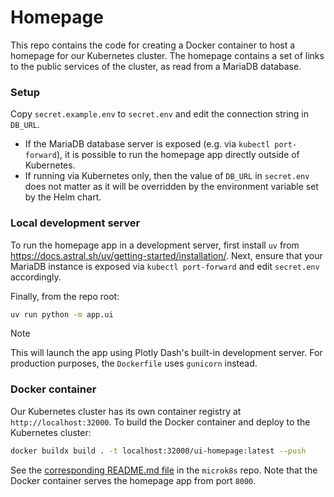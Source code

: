# Homepage

This repo contains the code for creating a Docker container to host a homepage for our Kubernetes cluster. The homepage contains a set of links to the public services of the cluster, as read from a MariaDB database.

### Setup

Copy `secret.example.env` to `secret.env` and edit the connection string in `DB_URL`.

- If the MariaDB database server is exposed (e.g. via `kubectl port-forward`), it is possible to run the homepage app directly outside of Kubernetes.
- If running via Kubernetes only, then the value of `DB_URL` in `secret.env` does not matter as it will be overridden by the environment variable set by the Helm chart.

### Local development server

To run the homepage app in a development server, first install `uv` from <https://docs.astral.sh/uv/getting-started/installation/>.  Next, ensure that your MariaDB instance is exposed via `kubectl port-forward` and edit `secret.env` accordingly.

Finally, from the repo root:
```bash
uv run python -m app.ui
```

> [!NOTE]
> This will launch the app using Plotly Dash's built-in development server.  For production purposes, the `Dockerfile` uses `gunicorn` instead.

### Docker container

Our Kubernetes cluster has its own container registry at `http://localhost:32000`. To build the Docker container and deploy to the Kubernetes cluster:
```bash
docker buildx build . -t localhost:32000/ui-homepage:latest --push
```

See the [corresponding README.md file](https://github.com/yinchi-k8s-test/microk8s/tree/main/ui-homepage) in the `microk8s` repo.  Note that the Docker container serves the homepage app from port `8000`.
